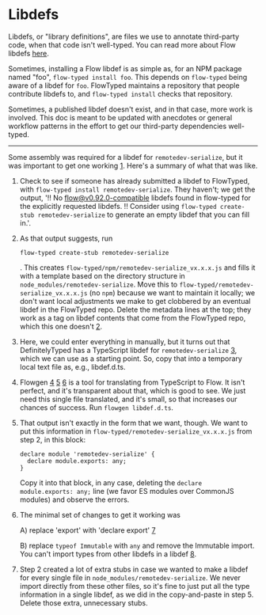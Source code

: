 # Libdefs

Libdefs, or "library definitions", are files we use to annotate
third-party code, when that code isn't well-typed. You can read more
about Flow libdefs [here](https://flow.org/en/docs/libdefs/).

Sometimes, installing a Flow libdef is as simple as, for an NPM
package named "foo", `flow-typed install foo`. This depends on
`flow-typed` being aware of a libdef for `foo`. FlowTyped maintains a
repository that people contribute libdefs to, and `flow-typed install`
checks that repository.

Sometimes, a published libdef doesn't exist, and in that case, more
work is involved. This doc is meant to be updated with anecdotes or
general workflow patterns in the effort to get our third-party
dependencies well-typed.

-----

Some assembly was required for a libdef for `remotedev-serialize`, but
it was important to get one working [1]. Here's a summary of what that
was like.

1. Check to see if someone has already submitted a libdef to
   FlowTyped, with `flow-typed install remotedev-serialize`. They
   haven't; we get the output, '!! No flow@v0.92.0-compatible libdefs
   found in flow-typed for the explicitly requested libdefs. !!
   Consider using `flow-typed create-stub remotedev-serialize` to
   generate an empty libdef that you can fill in.'.

2. As that output suggests, run

   `flow-typed create-stub remotedev-serialize`

   . This creates `flow-typed/npm/remotedev-serialize_vx.x.x.js` and
   fills it with a template based on the directory structure in
   `node_modules/remotedev-serialize`. Move this to
   `flow-typed/remotedev-serialize_vx.x.x.js` (no `npm`) because we
   want to maintain it locally; we don't want local adjustments we
   make to get clobbered by an eventual libdef in the FlowTyped repo.
   Delete the metadata lines at the top; they work as a tag on libdef
   contents that come from the FlowTyped repo, which this one doesn't
   [2].

3. Here, we could enter everything in manually, but it turns out that
   DefinitelyTyped has a TypeScript libdef for `remotedev-serialize`
   [3], which we can use as a starting point. So, copy that into a
   temporary local text file as, e.g., libdef.d.ts.

4. Flowgen [4] [5] [6] is a tool for translating from TypeScript to
   Flow. It isn't perfect, and it's transparent about that, which is
   good to see. We just need this single file translated, and it's
   small, so that increases our chances of success. Run `flowgen
   libdef.d.ts`.

5. That output isn't exactly in the form that we want, though. We want
   to put this information in
   `flow-typed/remotedev-serialize_vx.x.x.js` from step 2, in this
   block:

   ```
   declare module 'remotedev-serialize' {
     declare module.exports: any;
   }
   ```

   Copy it into that block, in any case, deleting the `declare
   module.exports: any;` line (we favor ES modules over CommonJS
   modules) and observe the errors.

6. The minimal set of changes to get it working was

   A) replace 'export' with 'declare export' [7]

   B) replace `typeof Immutable` with `any` and remove the Immutable
      import. You can't import types from other libdefs in a libdef
      [8].

7. Step 2 created a lot of extra stubs in case we wanted to make a
   libdef for every single file in `node_modules/remotedev-serialize`.
   We never import directly from these other files, so it's fine to
   just put all the type information in a single libdef, as we did in
   the copy-and-paste in step 5. Delete those extra, unnecessary
   stubs.

[1]: https://flow.org/en/docs/libdefs/#toc-general-best-practices
[2]: https://chat.zulip.org/#narrow/stream/243-mobile-team/topic/Android.20build.3A.20unimodules/near/859855
[3]: https://github.com/DefinitelyTyped/DefinitelyTyped/blob/55ebcedca/types/remotedev-serialize/index.d.ts.
[4]: https://github.com/joarwilk/flowgen
[5]: https://github.com/zulip/zulip-mobile/issues/3458#issuecomment-542870835
[6]: https://chat.zulip.org/#narrow/stream/243-mobile-team/topic/Android.20build.3A.20unimodules/near/845802
[7]: https://flow.org/en/docs/libdefs/creation/
[8]: https://github.com/flow-typed/flow-typed/blob/master/CONTRIBUTING.md#dont-import-types-from-other-libdefs